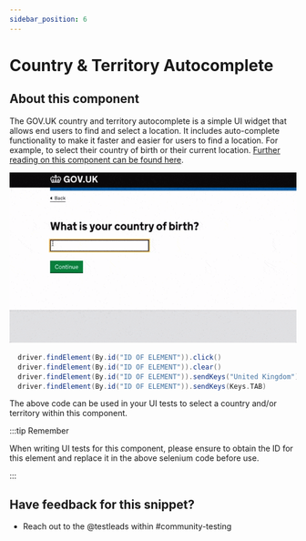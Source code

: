 ```yaml
---
sidebar_position: 6
---
```


# Country & Territory Autocomplete

## About this component

The GOV.UK country and territory autocomplete is a simple UI widget that allows end users to find and select a location. It includes auto-complete functionality to make it faster and easier for users to find a location. For example, to select their country of birth or their current location. [Further reading on this component can be found here](https://alphagov.github.io/govuk-country-and-territory-autocomplete/).

![Country and Territory Autocomplete](images/country-territory-autocomplete.gif)


```scala title="Selenium code"
  driver.findElement(By.id("ID OF ELEMENT")).click()
  driver.findElement(By.id("ID OF ELEMENT")).clear()
  driver.findElement(By.id("ID OF ELEMENT")).sendKeys("United Kingdom")
  driver.findElement(By.id("ID OF ELEMENT")).sendKeys(Keys.TAB)
```
The above code can be used in your UI tests to select a country and/or territory within this component.

:::tip Remember

When writing UI tests for this component, please ensure to obtain the ID for this element and replace it in the above selenium code before use.

:::


## Have feedback for this snippet?
- Reach out to the @testleads within #community-testing
